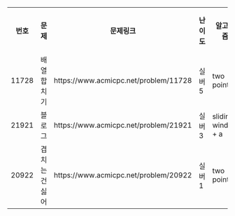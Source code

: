 <table>
    <tr>
        <th scope="col">번호</td>
        <th scope="col">문제</td>
        <th scope="col">문제링크</td>
        <th scope="col">난이도</td>
        <th scope="col">알고리즘</td>
        <th scope="col">풀이링크</td>
    </tr>
    <tr>
        <td>11728</td>
        <td>배열 합치기</td>
        <td>https://www.acmicpc.net/problem/11728</td>
        <td>실버5</td>
        <td>two pointer</td>
        <td>link</td>
    </tr>
    <tr>
        <td>21921</td>
        <td>블로그</td>
        <td>https://www.acmicpc.net/problem/21921</td>
        <td>실버3</td>
        <td>sliding window + a</td>
        <td>link</td>
    </tr>
    <tr>
        <td>20922</td>
        <td>겹치는 건 싫어</td>
        <td>https://www.acmicpc.net/problem/20922</td>
        <td>실버1</td>
        <td>two pointer</td>
        <td>link</td>
    </tr>
</table>